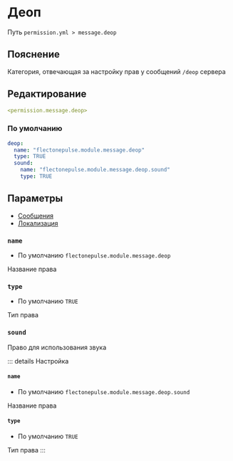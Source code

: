# Деоп
Путь `permission.yml > message.deop`

## Пояснение
Категория, отвечающая за настройку прав у сообщений `/deop` сервера

## Редактирование
```yaml
<permission.message.deop>
```

### По умолчанию
```yaml
deop:
  name: "flectonepulse.module.message.deop"
  type: TRUE
  sound:
    name: "flectonepulse.module.message.deop.sound"
    type: TRUE
```

## Параметры

- [Сообщения](/ru/message/deop/)
- [Локализация](/ru/localizations/ru_ru/message/deop/)

### `name`
- По умолчанию `flectonepulse.module.message.deop`

Название права

### `type`
- По умолчанию `TRUE`

Тип права

### `sound`

Право для использования звука

::: details Настройка
#### `name`
- По умолчанию `flectonepulse.module.message.deop.sound`

Название права

#### `type`
- По умолчанию `TRUE`

Тип права
:::

<!--@include: @/ru/parts/permission.md-->

